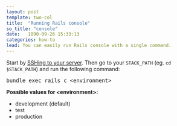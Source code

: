 ```yaml
---
layout: post
template: two-col
title:  "Running Rails console"
so_title: "console"
date:   1890-09-26 15:33:13
categories: how-to
lead: You can easily run Rails console with a single command.
---
```

Start by [SSHing to your server](/how-to/shell-to-your-servers.html). Then go to your `STACK_PATH` (eg. `cd $STACK_PATH`) and run the following command:

<pre class="terminal">
<kbd>bundle exec rails c &lt;environment&gt;</kbd>
</pre>

**Possible values for &lt;environment&gt;:**
<ul>
    <li>development (default)</li>
    <li>test</li>
    <li>production</li>
</ul>